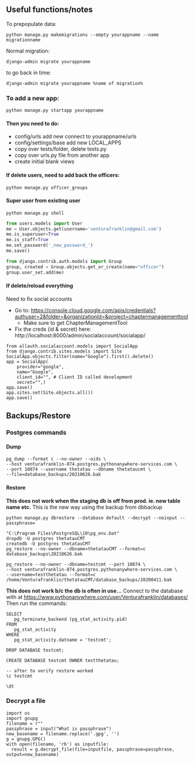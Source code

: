 ## Useful functions/notes
To prepopulate data:

    python manage.py makemigrations --empty yourappname --name migrationname
 Normal migration:

    django-admin migrate yourappname
to go back in time:

    django-admin migrate yourappname %name of migration%
### To add a new app:

    python manage.py startapp yourappname

#### Then you need to do:
- config/urls add new connect to yourappname/urls
- config/settings/base add new LOCAL_APPS
- copy over tests/folder, delete tests.py
- copy over urls.py file from another app
- create initial blank views

#### If delete users, need to add back the officers:
    python manage.py officer_groups

#### Super user from existing user
    python manage.py shell
```python
from users.models import User
me = User.objects.get(username='venturafranklin@gmail.com')
me.is_superuser=True
me.is_staff=True
me.set_password('_new_password_')
me.save()

from django.contrib.auth.models import Group
group, created = Group.objects.get_or_create(name="officer")
group.user_set.add(me)
```
    
#### If delete/reload everything
Need to fix social accounts
- Go to: https://console.cloud.google.com/apis/credentials?authuser=2&folder=&organizationId=&project=chaptermanagementtool
  - Make sure to get ChapterManagementTool
- Fix the creds (id & secret) here: http://localhost:8000/admin/socialaccount/socialapp/
```
from allauth.socialaccount.models import SocialApp
from django.contrib.sites.models import Site
SocialApp.objects.filter(name="Google").first().delete()
app = SocialApp(
    provider="google",
    name="Google",
    client_id="", # Client ID called development
    secret="",)
app.save()
app.sites.set(Site.objects.all())
app.save()
```

## Backups/Restore

### Postgres commands
#### Dump
```shell script
pg_dump --format c --no-owner --oids \
--host venturafranklin-874.postgres.pythonanywhere-services.com \
--port 10874 --username thetatau --dbname thetataucmt \
--file=database_backups/20210626.bak
```
#### Restore
__This does not work when the staging db is off from prod. ie. new table name etc.__
This is the new way using the backup from dbbackup
```shell script
python manage.py dbrestore --database default --decrypt --noinput --passphrase=
```
```shell script
"C:\Program Files\PostgreSQL\10\pg_env.bat"
dropdb -U postgres thetatauCMT
createdb -U postgres thetatauCMT
pg_restore --no-owner --dbname=thetatauCMT --format=c database_backups\20210626.bak
    
pg_restore --no-owner --dbname=testcmt --port 10874 \
--host venturafranklin-874.postgres.pythonanywhere-services.com \
--username=testthetatau --format=c /home/Venturafranklin/thetatauCMT/database_backups/20200411.bak
```
__This does not work b/c the db is often in use...__
Connect to the database with at https://www.pythonanywhere.com/user/Venturafranklin/databases/
Then run the commands:
```postgresql
SELECT
   pg_terminate_backend (pg_stat_activity.pid)
FROM
   pg_stat_activity
WHERE
   pg_stat_activity.datname = 'testcmt';
   
DROP DATABASE testcmt;

CREATE DATABASE testcmt OWNER testthetatau;

-- after to verify restore worked
\c testcmt

\dt
```

### Decrypt a file

```
import os
import gnupg
filename = r""
passphrase = input("What is passphrase")
new_basename = filename.replace('.gpg', '')
g = gnupg.GPG()
with open(filename, 'rb') as inputfile:
  result = g.decrypt_file(file=inputfile, passphrase=passphrase, output=new_basename)
```
